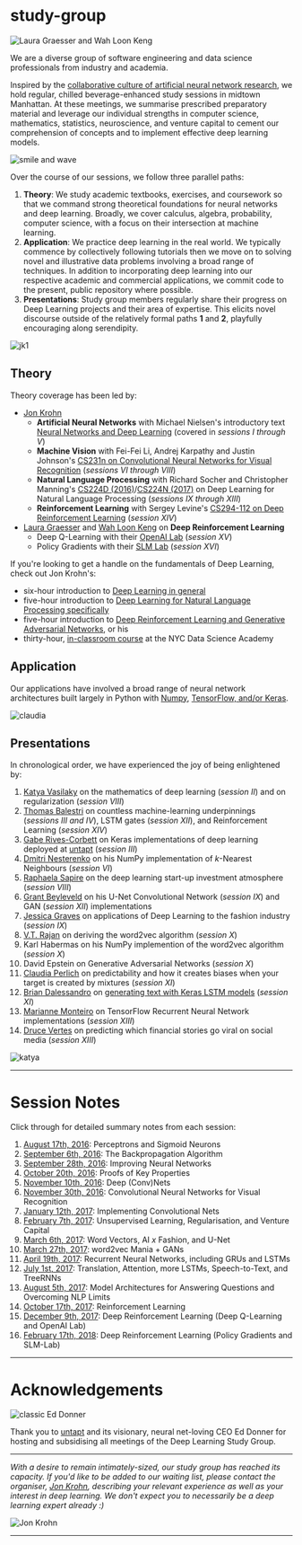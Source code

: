 # study-group

![Laura Graesser and Wah Loon Keng](https://github.com/the-deep-learners/study-group/blob/master/wiki-resources/IMG_9147.JPG)

We are a diverse group of software engineering and data science professionals from industry and academia. 

Inspired by the [collaborative culture of artificial neural network research](https://www.untapt.com/industry/2016/08/02/deep-learning-study-group/), we hold regular, chilled beverage-enhanced study sessions in midtown Manhattan. At these meetings, we summarise prescribed preparatory material and leverage our individual strengths in computer science, mathematics, statistics, neuroscience, and venture capital to cement our comprehension of concepts and to implement effective deep learning models. 

![smile and wave](https://github.com/the-deep-learners/study-group/blob/master/wiki-resources/session_XI_crew.JPG)

Over the course of our sessions, we follow three parallel paths: 

1. **Theory**: We study academic textbooks, exercises, and coursework so that we command strong theoretical foundations for neural networks and deep learning. Broadly, we cover calculus, algebra, probability, computer science, with a focus on their intersection at machine learning. 
2. **Application**: We practice deep learning in the real world. We typically commence by collectively following tutorials then we move on to solving novel and illustrative data problems involving a broad range of techniques. In addition to incorporating deep learning into our respective academic and commercial applications, we commit code to the present, public repository where possible. 
3. **Presentations**: Study group members regularly share their progress on Deep Learning projects and their area of expertise. This elicits novel discourse outside of the relatively formal paths **1** and **2**, playfully encouraging along serendipity. 

![jk1](https://github.com/the-deep-learners/study-group/blob/master/wiki-resources/3.jpg)


## Theory

Theory coverage has been led by:

* [Jon Krohn](https://www.jonkrohn.com/)
     * **Artificial Neural Networks** with Michael Nielsen's introductory text [Neural Networks and Deep Learning](http://neuralnetworksanddeeplearning.com/) (covered in *sessions I through V*)
     * **Machine Vision** with Fei-Fei Li, Andrej Karpathy and Justin Johnson's [CS231n on Convolutional Neural Networks for Visual Recognition](http://cs231n.github.io/) (*sessions VI through VIII*)
     * **Natural Language Processing** with Richard Socher and Christopher Manning's [CS224D (2016)](https://cs224d.stanford.edu/)/[CS224N (2017)](http://web.stanford.edu/class/cs224n/) on Deep Learning for Natural Language Processing (*sessions IX through XIII*)
     * **Reinforcement Learning** with Sergey Levine's [CS294-112 on Deep Reinforcement Learning](https://www.youtube.com/watch?v=8jQIKgTzQd4) (*session XIV*)
* [Laura Graesser](https://www.linkedin.com/in/laura-graesser-60006039/) and [Wah Loon Keng](https://www.linkedin.com/in/theoriesinpractice/) on **Deep Reinforcement Learning**
     * Deep Q-Learning with their [OpenAI Lab](https://github.com/kengz/openai_lab) (*session XV*)
     * Policy Gradients with their [SLM Lab](https://github.com/kengz/SLM-Lab/) (*session XVI*)

If you're looking to get a handle on the fundamentals of Deep Learning, check out Jon Krohn's:

* six-hour introduction to [Deep Learning in general](https://www.safaribooksonline.com/library/view/deep-learning-with/9780134770826/) 
* five-hour introduction to [Deep Learning for Natural Language Processing specifically](https://www.safaribooksonline.com/library/view/deep-learning-for/9780134851921/)
* five-hour introduction to [Deep Reinforcement Learning and Generative Adversarial Networks](https://www.safaribooksonline.com/library/view/deep-reinforcement-learning/9780135171233/), or his
* thirty-hour, [in-classroom course](https://nycdatascience.com/courses/deep-learning/) at the NYC Data Science Academy 


## Application

Our applications have involved a broad range of neural network architectures built largely in Python with [Numpy](https://github.com/the-deep-learners/study-group/tree/master/nn-from-scratch), [TensorFlow, and/or Keras](https://insights.untapt.com/fundamental-deep-learning-code-in-tflearn-keras-theano-and-tensorflow-66be10a03227). 

![claudia](https://github.com/the-deep-learners/study-group/blob/master/wiki-resources/IMG_7641.JPG)

## Presentations

In chronological order, we have experienced the joy of being enlightened by: 

1. [Katya Vasilaky](https://kathrynthegreat.github.io/) on the mathematics of deep learning (*session II*) and on regularization (*session VIII*)
2. [Thomas Balestri](https://www.linkedin.com/in/thomasbalestri) on countless machine-learning underpinnings (*sessions III and IV*), LSTM gates (*session XII*), and Reinforcement Learning (*session XIV*)
3. [Gabe Rives-Corbett](https://www.linkedin.com/in/grivescorbett) on Keras implementations of deep learning deployed at [untapt](https://www.untapt.com/) (*session III*)
2. [Dmitri Nesterenko](https://github.com/dmitrinesterenko) on his NumPy implementation of *k*-Nearest Neighbours (*session VI*)
3. [Raphaela Sapire](https://www.linkedin.com/in/raphaelasapire) on the deep learning start-up investment atmosphere (*session VIII*)
3. [Grant Beyleveld](https://grantbeyleveld.wordpress.com/) on his U-Net Convolutional Network (*session IX*) and GAN (*session XII*) implementations 
3. [Jessica Graves](https://sefleuria.tumblr.com/) on applications of Deep Learning to the fashion industry (*session IX*)
4. [V.T. Rajan](https://www.linkedin.com/in/vtrajanphd/) on deriving the word2vec algorithm (*session X*)
5. Karl Habermas on his NumPy implemention of the word2vec algorithm (*session X*)
6. David Epstein on Generative Adversarial Networks (*session X*)
7. [Claudia Perlich](https://sites.google.com/site/claudiaperlich/home) on predictability and how it creates biases when your target is created by mixtures (*session XI*)
8. [Brian Dalessandro](https://www.linkedin.com/in/briandalessandro/) on [generating text with Keras LSTM models](https://github.com/fchollet/keras/blob/master/examples/lstm_text_generation.py) (*session XI*)
9. [Marianne Monteiro](https://www.linkedin.com/in/mariannelinharesm/) on TensorFlow Recurrent Neural Network implementations (*session XIII*)
10. [Druce Vertes](https://www.linkedin.com/in/drucevertes/) on predicting which financial stories go viral on social media (*session XIII*)

![katya](https://github.com/the-deep-learners/study-group/blob/master/wiki-resources/IMG_5974.JPG)

***

# Session Notes

Click through for detailed summary notes from each session: 

1. [August 17th, 2016](https://github.com/the-deep-learners/study-group/tree/master/weekly-work/week1): Perceptrons and Sigmoid Neurons
2. [September 6th, 2016](https://github.com/the-deep-learners/study-group/tree/master/weekly-work/week2): The Backpropagation Algorithm
3. [September 28th, 2016](https://github.com/the-deep-learners/study-group/tree/master/weekly-work/week3): Improving Neural Networks
4. [October 20th, 2016](https://github.com/the-deep-learners/study-group/tree/master/weekly-work/week4): Proofs of Key Properties
5. [November 10th, 2016](https://github.com/the-deep-learners/study-group/tree/master/weekly-work/week5): Deep (Conv)Nets
6. [November 30th, 2016](https://github.com/the-deep-learners/study-group/tree/master/weekly-work/week6): Convolutional Neural Networks for Visual Recognition
7. [January 12th, 2017](https://github.com/the-deep-learners/study-group/tree/master/weekly-work/week7): Implementing Convolutional Nets
8. [February 7th, 2017](https://github.com/the-deep-learners/study-group/tree/master/weekly-work/week8): Unsupervised Learning, Regularisation, and Venture Capital
9. [March 6th, 2017](https://github.com/the-deep-learners/study-group/tree/master/weekly-work/week9): Word Vectors, AI *x* Fashion, and U-Net
10. [March 27th, 2017](https://github.com/the-deep-learners/study-group/tree/master/weekly-work/week10): word2vec Mania + GANs
11. [April 19th, 2017](https://github.com/the-deep-learners/study-group/blob/master/weekly-work/week11): Recurrent Neural Networks, including GRUs and LSTMs
12. [July 1st, 2017](https://github.com/the-deep-learners/study-group/tree/master/weekly-work/week12): Translation, Attention, more LSTMs, Speech-to-Text, and TreeRNNs
13. [August 5th, 2017](https://github.com/the-deep-learners/study-group/blob/master/weekly-work/week13): Model Architectures for Answering Questions and Overcoming NLP Limits
14. [October 17th, 2017](https://github.com/the-deep-learners/study-group/tree/master/weekly-work/week14): Reinforcement Learning
15. [December 9th, 2017](https://github.com/the-deep-learners/study-group/tree/master/weekly-work/week15): Deep Reinforcement Learning (Deep Q-Learning and OpenAI Lab)
16. [February 17th, 2018](https://github.com/the-deep-learners/study-group/tree/master/weekly-work/week16): Deep Reinforcement Learning (Policy Gradients and SLM-Lab)

***

# Acknowledgements

![classic Ed Donner](https://github.com/the-deep-learners/study-group/blob/master/wiki-resources/5_cropped.jpg)

Thank you to [untapt](https://www.untapt.com/) and its visionary, neural net-loving CEO Ed Donner for hosting and subsidising all meetings of the Deep Learning Study Group. 

***


*With a desire to remain intimately-sized, our study group has reached its capacity. If you'd like to be added to our waiting list, please contact the organiser, [Jon Krohn](https://www.jonkrohn.com/contact/), describing your relevant experience as well as your interest in deep learning. We don't expect you to necessarily be a deep learning expert already :)*

![Jon Krohn](https://github.com/the-deep-learners/study-group/blob/master/wiki-resources/IMG_5959.JPG)

***
